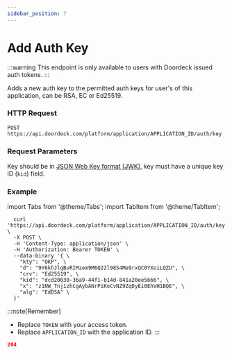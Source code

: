 ```yaml
---
sidebar_position: 7
---
```


# Add Auth Key

:::warning
This endpoint is only available to users with Doordeck issued auth tokens.
:::

Adds a new auth key to the permitted auth keys for user's of this application, can be RSA, EC or Ed25519.

### HTTP Request

`POST https://api.doordeck.com/platform/application/APPLICATION_ID/auth/key`

### Request Parameters

Key should be in [JSON Web Key format (JWK)](https://mkjwk.org), key must have a unique key ID (```kid```) field.

### Example

import Tabs from '@theme/Tabs';
import TabItem from '@theme/TabItem';

<Tabs>
<TabItem value="request" label="Request">

```shell showLineNumbers title="CURL"
  curl 'https://api.doordeck.com/platform/application/APPLICATION_ID/auth/key' \
  -X POST \
  -H 'Content-Type: application/json' \
  -H 'Authorization: Bearer TOKEN' \
  --data-binary '{ \
    "kty": "OKP", \
    "d": "9Y6khJlqBvRIMzem9M6Q22l98S4Me9rxQC0YXoiLQZU", \
    "crv": "Ed25519", \
    "kid": "dcd20030-36a9-44f1-b14d-841a20ee5666", \
    "x": "z1NW_Tnj1zhCgAybANrPiKoCvNZ9ZqDyEi0EhVH1BQE", \
    "alg": "EdDSA" \
  }'
```

:::note[Remember]
* Replace `TOKEN` with your access token.
* Replace `APPLICATION_ID` with the application ID.
:::

</TabItem>
<TabItem value="response" label="Response">

```json showLineNumbers title="HTTP CODE"
204
```

</TabItem>
</Tabs>
